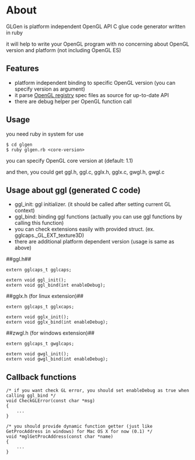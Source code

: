 About
============================

GLGen is platform independent OpenGL API C glue code generator written in ruby

it will help to write your OpenGL program with no concerning about OpenGL version and platform (not including OpenGL ES)

Features
----------------------------

* platform independent binding to specific OpenGL version (you can specify version as argument)
* it parse [OpenGL registry](http://www.opengl.org/registry) spec files as source for up-to-date API
* there are debug helper per OpenGL function call

Usage
----------------------------
you need ruby in system for use

	$ cd glgen
	$ ruby glgen.rb <core-version>

you can specify OpenGL core version at <core-version> (default: 1.1)

and then, you could get ggl.h, ggl.c, gglx.h, gglx.c, gwgl.h, gwgl.c

Usage about ggl (generated C code)
----------------------------
* ggl_init: ggl initializer. (it should be called after setting current GL context)
* ggl_bind: binding ggl functions (actually you can use ggl functions by calling this function)
* you can check extensions easily with provided struct. (ex. gglcaps._GL_EXT_texture3D)
* there are additional platform dependent version (usage is same as above)

##ggl.h##

	extern gglcaps_t gglcaps;

	extern void ggl_init();
	extern void ggl_bind(int enableDebug);

##gglx.h (for linux extension)##

	extern gglcaps_t gglxcaps;

	extern void gglx_init();
	extern void gglx_bind(int enableDebug);

##zwgl.h (for windows extension)##

	extern gglcaps_t gwglcaps;

	extern void gwgl_init();
	extern void gwgl_bind(int enableDebug);

Callback functions
----------------------------
	/* if you want check GL error, you should set enableDebug as true when calling ggl_bind */
	void CheckGLError(const char *msg)
	{
    	... 
	}

	/* you should provide dynamic function getter (just like GetProcAddress in windows) for Mac OS X for now (0.1) */
	void *mglGetProcAddress(const char *name)
	{
    	...
	}
